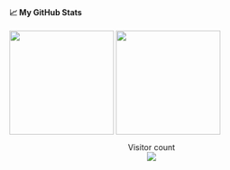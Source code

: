 #### &#x1f4c8; My GitHub Stats

<img align="center" src="https://github-readme-stats-one-bice.vercel.app/api?username=gnahtcouq&count_private=true&theme=tokyonight&show_icons=true&include_all_commits=true&role=OWNER,ORGANIZATION_MEMBER,COLLABORATOR" height="185px" /> <img align="center" src="https://github-readme-stats-one-bice.vercel.app/api/top-langs/?username=gnahtcouq&layout=compact&langs_count=8&theme=tokyonight&role=OWNER,COLLABORATOR" height="185px" />

<p align="center"> 
  Visitor count<br>
  <img src="https://profile-counter.glitch.me/gnahtcouq/count.svg" />
</p>
